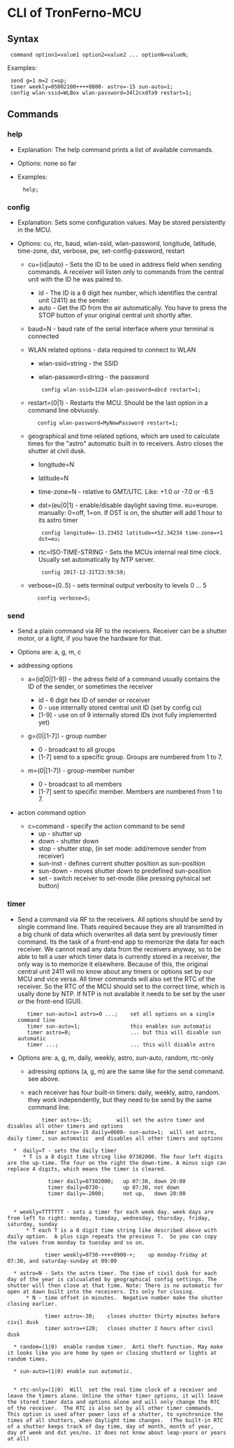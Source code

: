 # CLI of TronFerno-MCU


## Syntax

     command option1=value1 option2=value2 ... optionN=valueN;

Examples:

     send g=1 m=2 c=up;
     timer weekly=05002100++++0800- astro=-15 sun-auto=1;
	 config wlan-ssid=WLBox wlan-password=34l2cxdfa9 restart=1;


## Commands


### help

* Explanation: The help command prints a list of available commands.

* Options: none so far

* Examples:
```
     help;
```	
	
### config

* Explanation: Sets some configuration values. May be stored persistently in the MCU.

* Options: cu, rtc, baud, wlan-ssid, wlan-password, longitude, latitude, time-zone, dst, verbose, pw, set-config-password, restart

  * cu=(id|auto) - Sets the ID to be used in address field when sending commands. A receiver will listen only to commands from the central unit with the ID he was paired to.
     * id  - The ID is a 6 digit hex number, which identifies the central unit (2411) as the sender.
     * auto  - Get the ID from the air automatically.  You have to press the STOP button of your original central unit shortly after.
	  
		 
  * baud=N - baud rate of the serial interface where your terminal is connected
  
  * WLAN related options - data required to connect to WLAN
     * wlan-ssid=string  - the SSID
     * wlan-password=string - the password
  
            config wlan-ssid=1234 wlan-password=abcd restart=1;

   * restart=(0|1)  - Restarts the MCU. Should be the last option in a command line obviuosly.
   
            config wlan-password=MyNewPassword restart=1;
			 
  * geographical and time related  options, which are used to calculate times for the "astro" automatic built in to receivers. Astro closes the shutter at civil dusk.
     * longitude=N
     * latitude=N
	 * time-zone=N  - relative to GMT/UTC. Like: +1.0 or -7.0  or -6.5
	 * dst=(eu|0|1) - enable/disable daylight saving time. eu=europe. manually: 0=off, 1=on. If DST is on, the shutter will add 1 hour to its astro timer

            config longitude=-13.23452 latitude=+52.34234 time-zone=+1	dst=eu; 

     * rtc=ISO-TIME-STRING - Sets the MCUs internal real time clock.  Usually set automatically by NTP server.
         
            config 2017-12-31T23:59:59;

   * verbose=(0..5) - sets terminal output verbosity to levels 0 ... 5
   
            config verbose=5;
			
   
### send
 
  * Send a plain command via RF to the receivers. Receiver can be a shutter motor, or a light, if you have the hardware for that.

  * Options are: a, g, m, c
  
   * addressing options
     * a=(id|0|[1-9]) - the adress field of a command usually contains the ID of the sender, or sometimes the receiver
	    * id - 6 digit hex ID of sender or receiver
		* 0 - use internally stored central unit ID (set by config cu)
		* [1-9] - use on of 9 internally stored IDs (not fully implemented yet)
		
	 * g=(0|[1-7])  - group number
	    * 0 - broadcast to all groups
		* [1-7] send to a specific group. Groups are numbered from 1 to 7.
		
	 * m=(0|[1-7])  - group-member number
	    * 0 - broadcast to all members
		* [1-7] sent to specific member. Members are numbered from 1 to 7.
		
   * action command option
     * c=command - specify the action command to be send
	   * up - shutter up
	   * down - shutter down
	   * stop - shutter stop, (in set mode: add/remove sender from receiver)
	   * sun-inst - defines current shutter position as sun-position
	   * sun-down - moves shutter down to predefined sun-position
	   * set - switch receiver to set-mode (like pressing pyhsical set button)
	   
### timer

   * Send a command via RF to the receivers. All options should be send by single command line. Thats required because they are all transmitted in a big chunk of data which overwrites all data sent by previously timer command. Its the task of a front-end app to memorize the data for each receiver. We cannot read any data from the receivers anyway, so to be able to tell a user which timer data is currently stored in a receiver, the only way is to memorize it elsewhere.  Because of this, the original central unit 2411 will no know about any timers or options set by our MCU and vice versa. All timer commands will also set the RTC of the receiver.  So the RTC of the MCU should set to the correct time, which is usally done by NTP. If NTP is not available it needs to be set by the user or the front-end (GUI).
   
            timer sun-auto=1 astro=0 ...;    set all options on a single command line
			timer sun-auto=1;                this enables sun automatic
			timer astro=0;                   ... but this will disable sun automatic
			timer ...;                       ... this will disable astro
   
   * Options are: a, g, m,  daily, weekly, astro, sun-auto, random, rtc-only
   
      * adressing options (a, g, m)  are the same like for the send command. see above.
	  
	  * each receiver has four built-in timers: daily, weekly, astro, random. they work independently, but they need to be send by the same command line.
 ```
            timer astro=-15;        will set the astro timer and disables all other timers and options
            timer astro=-15 daily=0600- sun-auto=1;  will set astro, daily timer, sun automatic  and disables all other timers and options
```
		
	  *  daily=T - sets the daily timer
	     * T is a 8 digit time string like 07302000. The four left digits are the up-time. The four on the right the down-time. A minus sign can replace 4 digits, which means the timer is cleared.
		  
		         timer daily=07302000;   up 07:30, down 20:00
				 timer daily=0730-;      up 07:30, not down
				 timer daily=-2000;      not up,   down 20:00
   
		  
      * weekly=TTTTTTT - sets a timer for each week day. week days are from left to right: monday, tuesday, wednesday, thursday, friday, saturday, sunday
	      * T each T is a 8 digit time string like described above with daily option.  A plus sign repeats the previous T.  So you can copy the values from monday to tuesday and so on.
		  
		        timer weekly=0730-++++0900-+;    up monday-friday at 07:30, and saturday-sunday at 09:00
	   
      * astro=N - Sets the astro timer. The time of civil dusk for each day of the year is calcualated by geographical config settings. The shutter will then close at that time. Note: There is no automatic for open at dawn built into the receivers. Its only for closing.
          * N - time offset in minutes.  Negative number make the shutter closing earlier.
		  
		        timer astro=-30;    closes shutter thirty minutes before civil dusk
				timer astro=+120;   closes shutter 2 hours after civil dusk
				
      * random=(1|0)  enable random timer.  Anti theft function. May make it looks like you are home by open or closing shutterd or lights at random times.
				
      * sun-auto=(1|0) enable sun automatic.
	  
	  
      * rtc-only=(1|0)  Will  set the real time clock of a receiver and leave the timers alone. Unline the other timer options, it will leave the stored timer data and options alone and will only change the RTC of the receiver.  The RTC is also set by all other timer commands.  This option is used after power loss of a shutter, to synchronize the times of all shutters, when daylight time changes.  (The built-in RTC of a shutter keeps track of day time, day of month, month of year,  day of week and dst yes/no. it does not know about leap-years or years at all)


   
   
	
